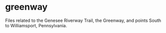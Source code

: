 greenway
========

Files related to the Genesee Riverway Trail, the Greenway, and points South to Williamsport, Pennsylvania.
